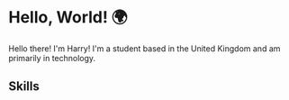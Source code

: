 # Hello, World! 🌍

Hello there! I'm Harry! I'm a student based in the United Kingdom and am primarily in technology.

## Skills

